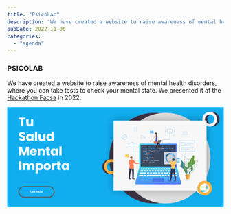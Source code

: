 ```yaml
---
title: "PsicoLab"  
description: "We have created a website to raise awareness of mental health disorders, where you can take tests to check your mental state. We presented it at the 2022 Hackathon Facsa."  
pubDate: 2022-11-06  
categories:  
  - "agenda"  
---
```


### PSICOLAB  

We have created a website to raise awareness of mental health disorders, where you can take tests to check your mental state. We presented it at the [Hackathon Facsa](https://hackathoncastellon.es/) in 2022.  

![](images/Captura-de-pantalla-2022-11-06-095504-1-1024x472.png)  
